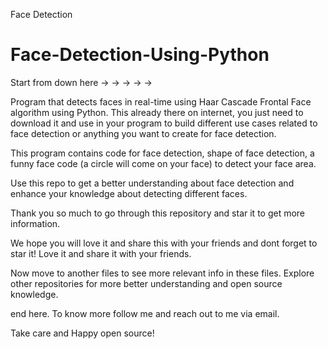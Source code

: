 Face Detection

# Face-Detection-Using-Python

Start from down here -> -> -> -> ->

Program that detects faces in real-time using Haar Cascade Frontal Face algorithm using Python. This already there on internet, you just need to download it and use in your program to build different use cases related to face detection or anything you want to create for face detection.

This program contains code for face detection, shape of face detection, a funny face code (a circle will come on your face) to detect your face area.

Use this repo to get a better understanding about face detection and enhance your knowledge about detecting different faces.


Thank you so much to go through this repository and star it to get more information.

We hope you will love it and share this with your friends and dont forget to star it! Love it and share it with your friends.

Now move to another files to see more relevant info in these files. Explore other repositories for more better understanding and open source knowledge.

end here. To know more follow me and reach out to me via email.

Take care and Happy open source!